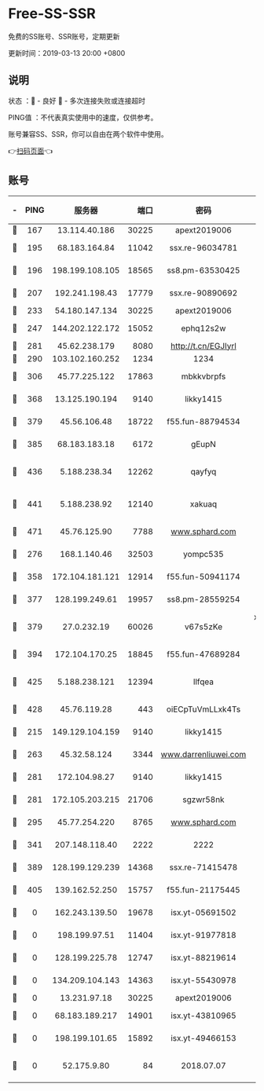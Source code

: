 # Free-SS-SSR

免费的SS账号、SSR账号，定期更新

更新时间：2019-03-13 20:00 +0800

## 说明

状态     ：🙂 - 良好 🙁 - 多次连接失败或连接超时

PING值   ：不代表真实使用中的速度，仅供参考。

账号兼容SS、SSR，你可以自由在两个软件中使用。

👉[扫码页面](https://liesauer.github.io/Free-SS-SSR/)👈

## 账号

|-|PING|服务器|端口|密码|加密方式|区域|
|:----:|:----:|:-----:|-----:|:----:|:----:|:----:|
|🙂|167|13.114.40.186|30225|apext2019006|chacha20|JP|
|🙂|195|68.183.164.84|11042|ssx.re-96034781|aes-256-cfb|US|
|🙂|196|198.199.108.105|18565|ss8.pm-63530425|aes-256-cfb|US|
|🙂|207|192.241.198.43|17779|ssx.re-90890692|aes-256-cfb|US|
|🙂|233|54.180.147.134|30225|apext2019006|chacha20|KR|
|🙂|247|144.202.122.172|15052|ephq12s2w|aes-256-cfb|US|
|🙂|281|45.62.238.179|8080|http://t.cn/EGJIyrl|rc4-md5|CA|
|🙂|290|103.102.160.252|1234|1234|rc4-md5|JP|
|🙂|306|45.77.225.122|17863|mbkkvbrpfs|aes-256-cfb|GB|
|🙂|368|13.125.190.194|9140|likky1415|aes-256-cfb|KR|
|🙂|379|45.56.106.48|18722|f55.fun-88794534|aes-256-cfb|US|
|🙂|385|68.183.183.18|6172|gEupN|aes-256-cfb|SG|
|🙂|436|5.188.238.34|12262|qayfyq|chacha20-ietf-poly1305|BR|
|🙂|441|5.188.238.92|12140|xakuaq|chacha20-ietf-poly1305|BR|
|🙂|471|45.76.125.90|7788|www.sphard.com|aes-256-cfb|AU|
|🙂|276|168.1.140.46|32503|yompc535|aes-256-cfb|AU|
|🙂|358|172.104.181.121|12914|f55.fun-50941174|aes-256-cfb|SG|
|🙂|377|128.199.249.61|19957|ss8.pm-28559254|aes-256-cfb|SG|
|🙂|379|27.0.232.19|60026|v67s5zKe|xchacha20-ietf-poly1305|HK|
|🙂|394|172.104.170.25|18845|f55.fun-47689284|aes-256-cfb|SG|
|🙂|425|5.188.238.121|12394|llfqea|chacha20-ietf-poly1305|BR|
|🙂|428|45.76.119.28|443|oiECpTuVmLLxk4Ts|aes-256-cfb|AU|
|🙁|215|149.129.104.159|9140|likky1415|aes-256-cfb|HK|
|🙁|263|45.32.58.124|3344|www.darrenliuwei.com|aes-256-cfb|JP|
|🙁|281|172.104.98.27|9140|likky1415|aes-256-cfb|JP|
|🙁|281|172.105.203.215|21706|sgzwr58nk|aes-256-cfb|JP|
|🙁|295|45.77.254.220|8765|www.sphard.com|aes-256-cfb|SG|
|🙁|341|207.148.118.40|2222|2222|aes-256-cfb|SG|
|🙁|389|128.199.129.239|14368|ssx.re-71415478|aes-256-cfb|SG|
|🙁|405|139.162.52.250|15757|f55.fun-21175445|aes-256-cfb|SG|
|🙁|0|162.243.139.50|19678|isx.yt-05691502|aes-256-cfb|US|
|🙁|0|198.199.97.51|11404|isx.yt-91977818|aes-256-cfb|US|
|🙁|0|128.199.225.78|12747|isx.yt-88219614|aes-256-cfb|SG|
|🙁|0|134.209.104.143|14363|isx.yt-55430978|aes-256-cfb|SG|
|🙁|0|13.231.97.18|30225|apext2019006|chacha20|JP|
|🙁|0|68.183.189.217|14901|isx.yt-43810965|aes-256-cfb|SG|
|🙁|0|198.199.101.65|15892|isx.yt-49466153|aes-256-cfb|US|
|🙁|0|52.175.9.80|84|2018.07.07|chacha20-ietf-poly1305|HK|

